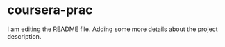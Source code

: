 # coursera-prac
I am editing the README file. Adding some more details about the project description.
